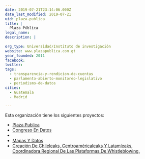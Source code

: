 ```yaml
---
date: 2019-07-21T23:14:06.000Z
date_last_modified: 2019-07-21
uid: plaza-publica
title: |
  Plaza Pública
legal_name: 
description: |
  
org_type: Universidad/Instituto de investigación
website: www.plazapublica.com.gt
year_founded: 2011
facebook: 
twitter: 
tags:
  - transparencia-y-rendicion-de-cuentas
  - parlamento-abierto-monitoreo-legislativo
  - periodismo-de-datos
cities: 
  - Guatemala
  - Madrid

---
```


Esta organización tiene los siguientes proyectos:

- [Plaza Publica](/proyectos/plaza-publica)
- [Congreso En Datos](/proyectos/congreso-en-datos)
- [](/proyectos/creacion-de-chileleaks-centroamericaleaks-y-latamleaks-coordinadora-regional-de-las-plataformas-de-whistleblowing)
- [Mapas Y Datos](/proyectos/mapas-y-datos)
- [Creación De Chileleaks, Centroaméricaleaks Y  Latamleaks, Coordinadora Regional De Las Plataformas De Whistleblowing.](/proyectos/creacion-de-chileleaks-centroamericaleaks-y-latamleaks-coordinadora-regional-de-las-plataformas-de-whistleblowing)
